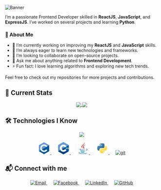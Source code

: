 ![Banner](https://i.ibb.co/swpK4hS/github-header-image-1.png)

I’m a passionate Frontend Developer skilled in **ReactJS**, **JavaScript**, and **ExpressJS**. I’ve worked on several projects and learning **Python**.

### 🌟 About Me

- 🔭 I’m currently working on improving my **ReactJS** and **JavaScript** skills.
- 🌱 I’m always eager to learn new technologies and frameworks.
- 👯 I’m looking to collaborate on open-source projects.
- 💬 Ask me about anything related to **Frontend Development**.
- ⚡ Fun fact: I love learning algorithms and exploring new tech trends.

Feel free to check out my repositories for more projects and contributions.

## 🚀 Current Stats

<div align="center">
  <a href="https://github.com/anuraghazra/github-readme-stats">
    <img height=200 align="center" src="https://github-readme-streak-stats.herokuapp.com/?user=fms-faisal&theme=transparent" />
  </a>
  <a href="https://github.com/anuraghazra/convoychat">
    <img height=200 align="center" src="https://github-readme-stats.vercel.app/api/top-langs?username=fms-faisal&layout=compact&langs_count=8&card_width=320&theme=transparent" />
  </a>
</div>

## 🛠️ Technologies I Know

<p align="center">
  <a href="https://skillicons.dev">
    <img src="https://skillicons.dev/icons?i=html,css,tailwind,js,react,express,mongodb" />
  </a>
</p>



<p align="center">
  <!-- Bottom Row: Languages and Tools Icons -->
  <a href="https://www.cprogramming.com/" target="_blank" rel="noreferrer">
    <img src="https://raw.githubusercontent.com/devicons/devicon/master/icons/c/c-original.svg" alt="c" width="40" height="40"/>
  </a>
  <span>&nbsp;&nbsp;&nbsp;&nbsp;</span>
  <a href="https://www.w3schools.com/cpp/" target="_blank" rel="noreferrer">
    <img src="https://raw.githubusercontent.com/devicons/devicon/master/icons/cplusplus/cplusplus-original.svg" alt="cplusplus" width="40" height="40"/>
  </a>
  <span>&nbsp;&nbsp;&nbsp;&nbsp;</span>
  <a href="https://www.java.com" target="_blank" rel="noreferrer">
    <img src="https://raw.githubusercontent.com/devicons/devicon/master/icons/java/java-original.svg" alt="java" width="40" height="40"/>
  </a>
  <span>&nbsp;&nbsp;&nbsp;&nbsp;</span>
  <a href="https://www.python.org/" target="_blank" rel="noreferrer">
    <img src="https://raw.githubusercontent.com/devicons/devicon/master/icons/python/python-original.svg" alt="python" width="40" height="40"/>
  </a>
  <span>&nbsp;&nbsp;&nbsp;&nbsp;</span>
  <a href="https://git-scm.com/" target="_blank" rel="noreferrer">
    <img src="https://www.vectorlogo.zone/logos/git-scm/git-scm-icon.svg" alt="git" width="40" height="40"/>
  </a>
</p>

## 📬 Connect with me

<div align="center">
  <a href="mailto:faisalmahmud778@gmail.com" style="margin: 0 10px;">
    <img src="https://img.shields.io/badge/Email-D14836?logo=gmail&logoColor=white&style=for-the-badge" alt="Email" />
  </a>
  <a href="https://facebook/faisalmahmud778" style="margin: 0 10px;">
    <img src="https://img.shields.io/badge/Facebook-1DA1F2?logo=facebook&logoColor=white&style=for-the-badge" alt="Facebook" />
  </a>
  <a href="https://linkedin.com/in/faisalmahmud778" style="margin: 0 10px;">
    <img src="https://img.shields.io/badge/LinkedIn-0077B5?logo=linkedin&logoColor=white&style=for-the-badge" alt="LinkedIn" />
  </a>
  <a href="https://github.com/fms-faisal" style="margin: 0 10px;">
    <img src="https://img.shields.io/badge/GitHub-181717?logo=github&logoColor=white&style=for-the-badge" alt="GitHub" />
  </a>
</div>






